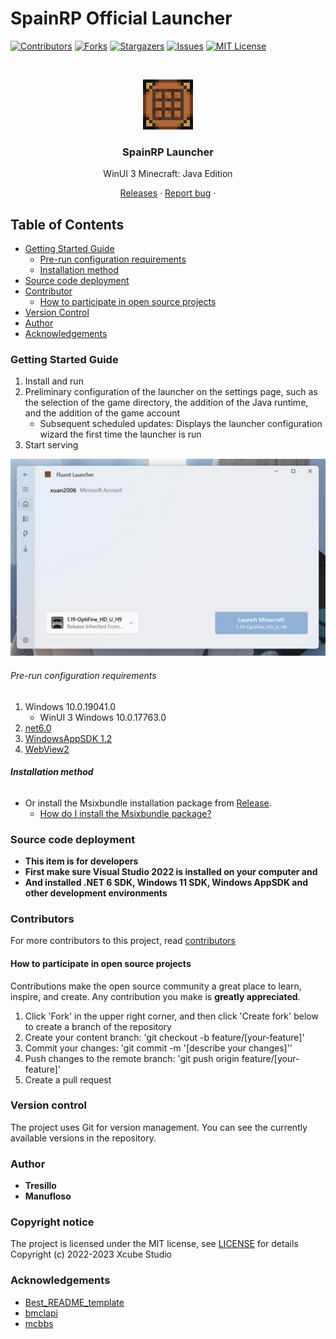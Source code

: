 # SpainRP Official Launcher 

<!-- PROJECT SHIELDS -->

[![Contributors][contributors-shield]][contributors-url]
[![Forks][forks-shield]][forks-url]
[![Stargazers][stars-shield]][stars-url]
[![Issues][issues-shield]][issues-url]
[![MIT License][license-shield]][license-url]

<!-- PROJECT LOGO -->
<br />

<p align="center">
  <a href="https://github.com/SpainRPServer/LauncherV2">
    <img src="docs/images/AppIcon.png" alt="Logo" width="80" height="80">
  </a>

  <h3 align="center">SpainRP Launcher</h3>
  <p align="center">
    WinUI 3 Minecraft: Java Edition 
    <br />
    <p align="center">
      <a href="https://github.com/SpainRPServer/LauncherV2/releases">Releases</a>
      ·
      <a href="https://github.com/SpainRPServer/LauncherV2/issues">Report bug</a>
      ·
    </p>
  </p>
</p>


## Table of Contents

- [Getting Started Guide](#Getting-Started-Guide)
  - [Pre-run configuration requirements](#Pre-run-configuration-requirements)
  - [Installation method](#Installation-method)
- [Source code deployment](#Source-code-deployment)
- [Contributor](#Contributor)
  - [How to participate in open source projects](#How-to-participate-in-open-source-projects)
- [Version Control](#Version-Control)
- [Author](#Author)
- [Acknowledgements](#Acknowledgements)

### Getting Started Guide  
1. Install and run
2. Preliminary configuration of the launcher on the settings page, such as the selection of the game directory, the addition of the Java runtime, and the addition of the game account
    + Subsequent scheduled updates: Displays the launcher configuration wizard the first time the launcher is run
3. Start serving

<a href="https://github.com/Xcube-Studio/Natsurainko.FluentLauncher/">
  <img src="docs/images/Main.png" alt="main">
</a>

###### Pre-run configuration requirements


1. Windows 10.0.19041.0
    + WinUI 3 Windows 10.0.17763.0
2. [net6.0 ](https://dotnet.microsoft.com/zh-cn/download/dotnet/6.0)
3. [WindowsAppSDK 1.2 ](https://learn.microsoft.com/zh-cn/windows/apps/windows-app-sdk/downloads)
4. [WebView2 ](https://developer.microsoft.com/zh-cn/microsoft-edge/webview2/consumer/)


###### **Installation method**

+ Or install the Msixbundle installation package from [Release](https://github.com/SpainRPServer/LauncherV2/releases).
  + [How do I install the Msixbundle package?](https://github.com/SpainRPServer/LauncherV2/wiki/%E5%A6%82%E4%BD%95%E5%AE%89%E8%A3%85-Msixbundle-%E5%8C%85)


### Source code deployment
+ **This item is for developers**
+ **First make sure Visual Studio 2022 is installed on your computer and**
+ **And installed .NET 6 SDK, Windows 11 SDK, Windows AppSDK and other development environments**


### Contributors

For more contributors to this project, read [contributors](https://github.com/Xcube-Studio/Natsurainko.FluentLauncher/graphs/contributors)

#### How to participate in open source projects

Contributions make the open source community a great place to learn, inspire, and create. Any contribution you make is **greatly appreciated**.

1. Click 'Fork' in the upper right corner, and then click 'Create fork' below to create a branch of the repository
2. Create your content branch: 'git checkout -b feature/[your-feature]'
3. Commit your changes: 'git commit -m '[describe your changes]''
4. Push changes to the remote branch: 'git push origin feature/[your-feature]'
5. Create a pull request

### Version control

The project uses Git for version management. You can see the currently available versions in the repository.

### Author

* **Tresillo** 
* **Manufloso**
  

### Copyright notice

The project is licensed under the MIT license, see [LICENSE](LICENSE) for details  
Copyright (c) 2022-2023 Xcube Studio


### Acknowledgements

- [Best_README_template](https://github.com/shaojintian/Best_README_template)
- [bmclapi](https://bmclapidoc.bangbang93.com/)
- [mcbbs](https://download.mcbbs.net)

<!-- links -->
[your-project-path]:SpainRPServer/LauncherV2/
[contributors-shield]: https://img.shields.io/github/contributors/SpainRPServer/LauncherV2.svg?style=flat-square
[contributors-url]: https://github.com/SpainRPServer/LauncherV2/graphs/contributors
[forks-shield]: https://img.shields.io/github/forks/SpainRPServer/LauncherV2.svg?style=flat-square
[forks-url]: https://github.com/SpainRPServer/LauncherV2/network/members
[stars-shield]: https://img.shields.io/github/stars/SpainRPServer/LauncherV2.svg?style=flat-square
[stars-url]: https://github.com/SpainRPServer/LauncherV2/stargazers
[issues-shield]: https://img.shields.io/github/issues/SpainRPServer/LauncherV2.svg?style=flat-square
[issues-url]: https://img.shields.io/github/issues/SpainRPServer/LauncherV2.svg
[license-shield]: https://img.shields.io/github/license/SpainRPServer/LauncherV2.svg?style=flat-square
[license-url]: https://github.com/SpainRPServer/LauncherV2//blob/master/LICENSE.txt
